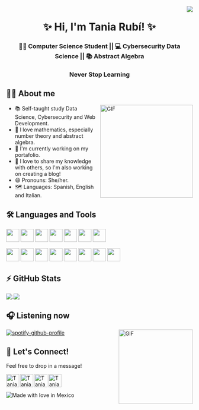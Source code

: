 <link href="style.css" rel="stylesheet">

<!--
  Visitors
-->
<img align="right" src="https://visitor-badge.glitch.me/badge?page_id=taniarubi" />

<!--
  My presentation
-->
<h1 align="center">✨ Hi, I'm Tania Rubí! ✨ </h1>
<h3 align="center">👩‍🎓  Computer Science Student || 💻 Cybersecurity Data Science || 📚 Abstract Algebra </h3>
<h3 align="center">Never Stop Learning</h3>

## 🙋‍♀️ About me

<img align="right" alt="GIF" height="250" src="https://cdn.hashnode.com/res/hashnode/image/upload/v1595331045788/7DTc5AKaw.gif?auto=format,compress&gif-q=60" />

* 📚 Self-taught study Data Science, Cybersecurity and Web Development.
* 💚 I love mathematics, especially number theory and abstract algebra.
* 📌 I'm currently working on my portafolio. 
* 🙌 I love to share my knowledge with others, so I'm also working on creating a blog!
* 😄 Pronouns: She/her.
* 🗺️ Languages: Spanish, English and Italian.

<!--
   Languages and Tools
-->
## 🛠️ Languages and Tools
<code><img height="35" src="https://cdn.icon-icons.com/icons2/112/PNG/512/python_18894.png"></code>
<code><img height="35" src="https://cdn.icon-icons.com/icons2/2415/PNG/512/java_original_logo_icon_146458.png"></code>
<code><img height="35" src="https://cdn.icon-icons.com/icons2/2415/PNG/512/c_original_logo_icon_146611.png"></code>
<code><img height="35" src="https://cdn.icon-icons.com/icons2/2107/PNG/512/file_type_haskell_icon_130552.png"></code>
<code><img height="35" src="https://cdn.icon-icons.com/icons2/2699/PNG/512/golang_logo_icon_171073.png"></code>
<code><img height="35" src="https://cdn.icon-icons.com/icons2/2107/PNG/512/file_type_racket_icon_130211.png"></code>
<code><img height="35" src="https://cdn.icon-icons.com/icons2/2107/PNG/512/file_type_julia_icon_130496.png"></code>

<code><img height="35" src="https://cdn.icon-icons.com/icons2/273/PNG/256/icon_sql_256_30046.png"></code>
<code><img height="35" src="https://cdn.icon-icons.com/icons2/2415/PNG/512/postgresql_plain_wordmark_logo_icon_146390.png"></code>
<code><img height="35" src="https://cdn.icon-icons.com/icons2/1159/PNG/256/linux_81610.png"></code>
<code><img height="35" src="https://cdn.icon-icons.com/icons2/1508/PNG/512/distributorlogoarchlinux_103805.png"></code>
<code><img height="35" src="https://cdn.icon-icons.com/icons2/2107/PNG/512/file_type_git_icon_130581.png"></code>
<code><img height="35" src="https://cdn.icon-icons.com/icons2/615/PNG/256/Visual_Studio_icon-icons.com_56597.png"></code>
<code><img height="35" src="https://cdn.icon-icons.com/icons2/2667/PNG/512/jupyter_app_icon_161280.png"></code>
<code><img height="35" src="https://cdn.icon-icons.com/icons2/2667/PNG/512/folder_latex_tex_icon_161289.png"></code>

<!--
  Github stats
-->
## ⚡ GitHub Stats
<a href="https://github.com/anuraghazra/github-readme-stats">
  <img align="center" src="https://github-readme-stats.vercel.app/api?username=taniarubi&show_icons=true&theme=midnight-purple&count_private=true" />
</a>
<a href="https://github.com/anuraghazra/github-readme-stats">
  <img align="center" src="https://github-readme-stats.vercel.app/api/top-langs/?username=taniarubi&layout=compact&langs_count=10&theme=midnight-purple" />
</a>

<!--
  Spotify
-->
## 🎧 Listening now
<img align="right" alt="GIF" height="200" src="https://melmagazine.com/wp-content/uploads/2018/08/1oW5-3epMX2BNg_dgbUqXjw.gif" />

[![spotify-github-profile](https://spotify-github-profile.vercel.app/api/view?uid=o3tt7zq355ffkj27ufmh426qz&cover_image=false&theme=default)](https://spotify-github-profile.vercel.app/api/view?uid=o3tt7zq355ffkj27ufmh426qz&redirect=true)

<!--
  My social media.
-->
## 🤙 Let's Connect!
Feel free to drop in a message!

<a href="https://www.linkedin.com/in/tania-rub%C3%AD-685a97172/">
  <img align="left" alt="Tania Rubí's LinkedIn" width="35px" src="https://image.flaticon.com/icons/png/512/725/725337.png" />
</a>
<a href="https://twitter.com/taniarrubi">
  <img align="left" alt="Tania Rubí's Twitter" width="35px" src="https://image.flaticon.com/icons/png/512/356/356025.png" />
</a>
<a href="mailto:taniarrubi@gmail.com">
  <img align="left" alt="Tania Rubí's Gmail" width="35px" src="https://image.flaticon.com/icons/png/512/324/324123.png" />
</a>
<a href="https://t.me/LuciernagaAzul">
  <img align="left" alt="Tania Rubí's Telegram" width="35px" src="https://image.flaticon.com/icons/png/512/408/408737.png" />
</a><br><br>

<!--
  Made with love in Mexico
-->
![Made with love in Mexico](https://madewithlove.now.sh/mx?heart=true&colorA=%23000000&colorB=%239238dc)
